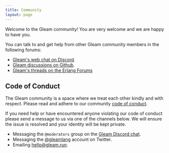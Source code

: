 ```yaml
---
title: Community
layout: page
---
```


Welcome to the Gleam community! You are very welcome and we are happy to have
you.

You can talk to and get help from other Gleam community members in the
following forums:

- [Gleam's web chat on Discord][2].
- [Gleam discussions on Github][3].
- [Gleam's threads on the Erlang Forums][4]


## Code of Conduct

The Gleam community is a space where we treat each other kindly and with
respect. Please read and adhere to our community [code of conduct][1].

If you need help or have encountered anyone violating our code of conduct
please send a message to us via one of the channels below. We will ensure the
issue is resolved and your identity will be kept private.

- Messaging the `@moderators` group on the [Gleam Discord chat][2].
- Messaging the [@gleamlang][5] account on Twitter.
- Emailing [hello@gleam.run](mailto:hello@gleam.run).

[1]: https://github.com/gleam-lang/gleam/blob/main/CODE_OF_CONDUCT.md
[2]: https://discord.gg/Fm8Pwmy
[3]: https://github.com/gleam-lang/gleam/discussions
[4]: https://erlangforums.com/gleam
[5]: https://twitter.com/gleamlang
